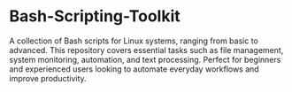 # Bash-Scripting-Toolkit
A collection of Bash scripts for Linux systems, ranging from basic to advanced. This repository covers essential tasks such as file management, system monitoring, automation, and text processing. Perfect for beginners and experienced users looking to automate everyday workflows and improve productivity.
